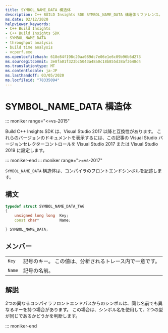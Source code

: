 ```yaml
---
title: SYMBOL_NAME_DATA 構造体
description: C++ BUILD Insights SDK SYMBOL_NAME_DATA 構造体リファレンス。
ms.date: 02/12/2020
helpviewer_keywords:
- C++ Build Insights
- C++ Build Insights SDK
- SYMBOL_NAME_DATA
- throughput analysis
- build time analysis
- vcperf.exe
ms.openlocfilehash: 618e84f198c20aa089dc7e06e1e6c09b96b6d273
ms.sourcegitcommit: 3e8fa01f323bc5043a48a0c18b855d38af3648d4
ms.translationtype: MT
ms.contentlocale: ja-JP
ms.lasthandoff: 03/05/2020
ms.locfileid: "78335094"
---
```

# <a name="symbol_name_data-structure"></a>SYMBOL_NAME_DATA 構造体

::: moniker range="<=vs-2015"

Build C++ Insights SDK は、Visual Studio 2017 以降と互換性があります。 これらのバージョンのドキュメントを表示するには、この記事の Visual Studio バージョンセレクターコントロールを Visual Studio 2017 または Visual Studio 2019 に設定します。

::: moniker-end
::: moniker range=">=vs-2017"

`SYMBOL_NAME_DATA` 構造体は、コンパイラのフロントエンドシンボルを記述します。

## <a name="syntax"></a>構文

```cpp
typedef struct SYMBOL_NAME_DATA_TAG
{
    unsigned long long  Key;
    const char*         Name;

} SYMBOL_NAME_DATA;
```

## <a name="members"></a>メンバー

|  |  |
|--|--|
| `Key` | 記号のキー。 この値は、分析されるトレース内で一意です。 |
| `Name` | 記号の名前。 |

## <a name="remarks"></a>解説

2つの異なるコンパイラフロントエンドパスからのシンボルは、同じ名前でも異なるキーを持つ場合があります。 この場合は、シンボル名を使用して、2つの型が同じであるかどうかを判断します。

::: moniker-end
